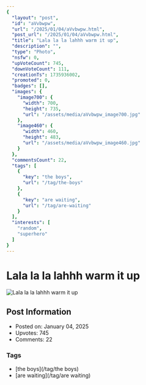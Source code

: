 ```yaml
---
{
  "layout": "post",
  "id": "aVvbwpw",
  "url": "/2025/01/04/aVvbwpw.html",
  "post_url": "/2025/01/04/aVvbwpw.html",
  "title": "Lala la la lahhh warm it up",
  "description": "",
  "type": "Photo",
  "nsfw": 0,
  "upVoteCount": 745,
  "downVoteCount": 111,
  "creationTs": 1735936002,
  "promoted": 0,
  "badges": [],
  "images": {
    "image700": {
      "width": 700,
      "height": 735,
      "url": "/assets/media/aVvbwpw_image700.jpg"
    },
    "image460": {
      "width": 460,
      "height": 483,
      "url": "/assets/media/aVvbwpw_image460.jpg"
    }
  },
  "commentsCount": 22,
  "tags": [
    {
      "key": "the boys",
      "url": "/tag/the-boys"
    },
    {
      "key": "are waiting",
      "url": "/tag/are-waiting"
    }
  ],
  "interests": [
    "random",
    "superhero"
  ]
}
---
```


# Lala la la lahhh warm it up

![Lala la la lahhh warm it up](/assets/media/aVvbwpw_image700.jpg)

## Post Information

- Posted on: January 04, 2025
- Upvotes: 745
- Comments: 22

### Tags

- [the boys](/tag/the boys)
- [are waiting](/tag/are waiting)
